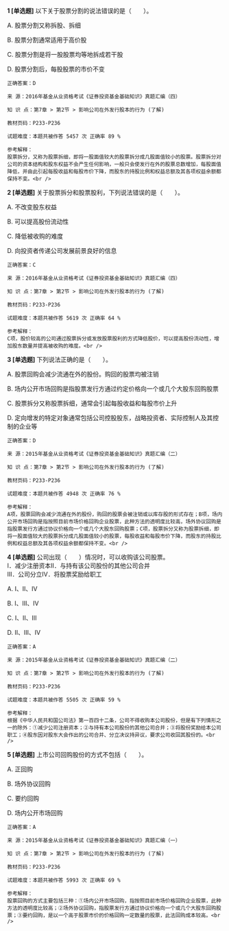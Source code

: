 **1 [单选题]** 
以下关于股票分割的说法错误的是（　　）。

A. 股票分割又称拆股、拆细

B. 股票分割通常适用于高价股

C. 股票分割是将一股股票均等地拆成若干股

D. 股票分割后，每股股票的市价不变

```
正确答案：D

来 源：2016年基金从业资格考试《证券投资基金基础知识》真题汇编（四）

知 识 点：第7章 > 第2节 > 影响公司在外发行股本的行为 (了解)

教材页码：P233-P236

试题难度：本题共被作答 5457 次 正确率 89 %

参考解释：
股票拆分，又称为股票拆细，即将一股面值较大的股票拆分成几股面值较小的股票。股票拆分对公司的资本结构和股东权益不会产生任何影响，一般只会使发行在外的股票总数增加，每股面值降低，并由此引起每股收益和每股市价下降，而股东的持股比例和权益总额及其各项权益余额都保持不变。<br />

```


**2 [单选题]** 
关于股票拆分和股票股利，下列说法错误的是（　　）。

A. 不改变股东权益

B. 可以提高股份流动性

C. 降低被收购的难度

D. 向投资者传递公司发展前景良好的信息

```
正确答案：C

来 源：2016年基金从业资格考试《证券投资基金基础知识》真题汇编（四）

知 识 点：第7章 > 第2节 > 影响公司在外发行股本的行为 (了解)

教材页码：P233-P236

试题难度：本题共被作答 5619 次 正确率 64 %

参考解释：
C项，股价较高的公司通过股票拆分或发放股票股利的方式降低股价，可以提高股份流动性，增加股东数量并提高被收购的难度。<br />

```


**3 [单选题]** 
下列说法正确的是（　　）。

A. 股票回购会减少流通在外的股份。购回的股票均被注销

B. 场内公开市场回购是指股票发行方通过约定价格向一个或几个大股东回购股票

C. 股票拆分又称股票拆细，通常会引起每股收益和每股市价上升

D. 定向增发的特定对象通常包括公司控股股东，战略投资者、实际控制人及其控制的企业等

```
正确答案：D

来 源：2015年基金从业资格考试《证券投资基金基础知识》真题汇编（二）

知 识 点：第7章 > 第2节 > 影响公司在外发行股本的行为 (了解)

教材页码：P233-P236

试题难度：本题共被作答 4948 次 正确率 76 %

参考解释：
A项，股票回购会减少流通在外的股份，购回的股票会被注销或以库存股的形式存在；B项，场内公开市场回购是指按照目前市场价格回购企业股票，此种方法的透明度比较高，场外协议回购是指股票发行方通过协议价格向一个或几个大股东回购股票；C项，股票拆分又称为股票拆细，即将一股面值较大的股票拆分成几股面值较小的股票，每股收益和每股市价下降，而股东的持股比例和权益总额及其各项权益余额都保持不变。<br />

```


**4 [单选题]** 
公司出现（　　）情况时，可以收购该公司股票。<br />
Ⅰ．减少注册资本Ⅱ．与持有该公司股份的其他公司合并<br />
Ⅲ．公司分立Ⅳ．将股票奖励给职工

A. Ⅰ、Ⅱ、Ⅳ

B. Ⅰ、Ⅲ、Ⅳ&nbsp;

C. Ⅰ、Ⅱ、Ⅲ

D. Ⅱ、Ⅲ、Ⅳ

```
正确答案：A

来 源：2015年基金从业资格考试《证券投资基金基础知识》真题汇编（二）

知 识 点：第7章 > 第2节 > 影响公司在外发行股本的行为 (了解)

教材页码：P233-P236

试题难度：本题共被作答 5505 次 正确率 59 %

参考解释：
根据《中华人民共和国公司法》第一百四十二条，公司不得收购本公司股份，但是有下列情形之一的除外：①减少公司注册资本；②与持有本公司股份的其他公司合并；③将股份奖励给本公司职工；④股东因对股东大会作出的公司合并、分立决议持异议，要求公司收回其股份的。<br />

```


**5 [单选题]** 
上市公司回购股份的方式不包括（　　）。

A. 正回购

B. 场外协议回购

C. 要约回购

D. 场内公开市场回购

```
正确答案：A

来 源：2015年基金从业资格考试《证券投资基金基础知识》真题汇编（一）

知 识 点：第7章 > 第2节 > 影响公司在外发行股本的行为 (了解)

教材页码：P233-P236

试题难度：本题共被作答 5993 次 正确率 69 %

参考解释：
股票回购的方式主要包括三种：①场内公开市场回购，指按照目前市场价格回购企业股票，此种方法的透明度比较高；②场外协议回购，指股票发行方通过协议价格向一个或几个大股东回购股票；③要约回购，是以一个高于股票市价的价格回购一定数量的股票，此法回购成本较高。<br />

```

